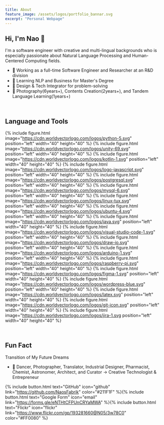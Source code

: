 ```yaml
---
title: About 
feature_image: /assets/logos/portfolio_bannar.svg
excerpt: "Personal Webpage"
---
```


## Hi, I'm Nao 👋
I'm a software engineer with creative and multi-lingual backgrounds who is especially passionate about Natural Language Processing and Human-Centered Computing fields. 

- 🦊 Working as a full-time Software Engineer and Researcher at an R&D division 
- 🚀 Learning NLP and Business for Master's Degree
- 🎨 Design & Tech Integrator for problem-solving
- 🌱 Photography(6years+), Contents Creation(2years+), and Tandem Language Learning(1years+)

<br>

## Language and Tools
{% include figure.html image="https://cdn.worldvectorlogo.com/logos/python-5.svg" position="left" width="40" height="40" %}
{% include figure.html image="https://cdn.worldvectorlogo.com/logos/unity-69.svg" position="left" width="40" height="40" %}
{% include figure.html image="https://cdn.worldvectorlogo.com/logos/kotlin-1.svg" position="left" width="40" height="40" %}
{% include figure.html image="https://cdn.worldvectorlogo.com/logos/logo-javascript.svg" position="left" width="40" height="40" %}
{% include figure.html image="https://cdn.worldvectorlogo.com/logos/postgresql.svg" position="left" width="40" height="40" %}
{% include figure.html image="https://cdn.worldvectorlogo.com/logos/mysql-6.svg" position="left" width="40" height="40" %}
{% include figure.html image="https://cdn.worldvectorlogo.com/logos/linux-tux.svg" position="left" width="40" height="40" %}
{% include figure.html image="https://cdn.worldvectorlogo.com/logos/ubuntu-4.svg" position="left" width="40" height="40" %}
{% include figure.html image="https://cdn.worldvectorlogo.com/logos/java.svg" position="left" width="40" height="40" %}
{% include figure.html image="https://cdn.worldvectorlogo.com/logos/visual-studio-code-1.svg" position="left" width="40" height="40" %} 
{% include figure.html image="https://cdn.worldvectorlogo.com/logos/draw-io.svg" position="left" width="40" height="40" %}
{% include figure.html image="https://cdn.worldvectorlogo.com/logos/arduino-1.svg" position="left" width="40" height="40" %}
{% include figure.html image="https://cdn.worldvectorlogo.com/logos/raspberry-pi.svg" position="left" width="40" height="40" %}
{% include figure.html image="https://cdn.worldvectorlogo.com/logos/figma-1.svg" position="left" width="40" height="40" %}
{% include figure.html image="https://cdn.worldvectorlogo.com/logos/wordpress-blue.svg" position="left" width="40" height="40" %}
{% include figure.html image="https://cdn.worldvectorlogo.com/logos/latex.svg" position="left" width="40" height="40" %}
{% include figure.html image="https://cdn.worldvectorlogo.com/logos/git-icon.svg" position="left" width="40" height="40" %}
{% include figure.html image="https://cdn.worldvectorlogo.com/logos/jira-1.svg position="left" width="40" height="40" %}  

<br>

## Fun Fact
Transition of My Future Dreams
- 🦄 Dancer, Photographer, Translator, Industrial Designer, Pharmacist, Chemist, Astronomer, Architect, and Curator -> Creative Technologist & Entrepreneur

{% include button.html text="GitHub" icon="github" link="https://github.com/NaosFabrik" color="#211F1F" %}{% include button.html text="Google Form" icon="email" link="https://forms.gle/eNTHtCFPUnCRYaMWA" %}{% include button.html text="Flickr" icon="flickr" link="https://www.flickr.com/gp/193281660@N05/3w78C0" color="#FF0080" %}

